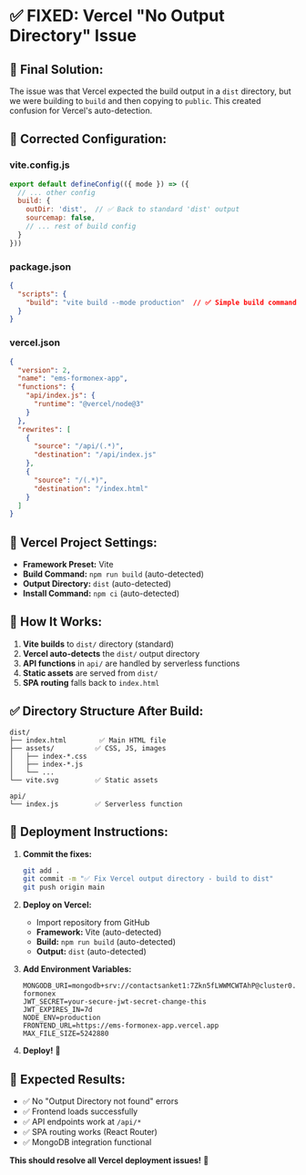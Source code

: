 # ✅ FIXED: Vercel "No Output Directory" Issue

## 🔧 **Final Solution:**

The issue was that Vercel expected the build output in a `dist` directory, but we were building to `build` and then copying to `public`. This created confusion for Vercel's auto-detection.

## 📁 **Corrected Configuration:**

### **vite.config.js**
```javascript
export default defineConfig(({ mode }) => ({
  // ... other config
  build: {
    outDir: 'dist',  // ✅ Back to standard 'dist' output
    sourcemap: false,
    // ... rest of build config
  }
}))
```

### **package.json**
```json
{
  "scripts": {
    "build": "vite build --mode production"  // ✅ Simple build command
  }
}
```

### **vercel.json**
```json
{
  "version": 2,
  "name": "ems-formonex-app",
  "functions": {
    "api/index.js": {
      "runtime": "@vercel/node@3"
    }
  },
  "rewrites": [
    {
      "source": "/api/(.*)",
      "destination": "/api/index.js"
    },
    {
      "source": "/(.*)",
      "destination": "/index.html"
    }
  ]
}
```

## 🎯 **Vercel Project Settings:**
- **Framework Preset:** Vite
- **Build Command:** `npm run build` (auto-detected)
- **Output Directory:** `dist` (auto-detected)
- **Install Command:** `npm ci` (auto-detected)

## 🔄 **How It Works:**
1. **Vite builds** to `dist/` directory (standard)
2. **Vercel auto-detects** the `dist/` output directory
3. **API functions** in `api/` are handled by serverless functions
4. **Static assets** are served from `dist/`
5. **SPA routing** falls back to `index.html`

## ✅ **Directory Structure After Build:**
```
dist/
├── index.html        ✅ Main HTML file
├── assets/          ✅ CSS, JS, images
│   ├── index-*.css
│   ├── index-*.js
│   └── ...
└── vite.svg         ✅ Static assets

api/
└── index.js         ✅ Serverless function
```

## 🚀 **Deployment Instructions:**

1. **Commit the fixes:**
   ```bash
   git add .
   git commit -m "✅ Fix Vercel output directory - build to dist"
   git push origin main
   ```

2. **Deploy on Vercel:**
   - Import repository from GitHub
   - **Framework:** Vite (auto-detected)
   - **Build:** `npm run build` (auto-detected)
   - **Output:** `dist` (auto-detected)

3. **Add Environment Variables:**
   ```
   MONGODB_URI=mongodb+srv://contactsanket1:7Zkn5fLWWMCWTAhP@cluster0.if3q29s.mongodb.net/ems-formonex
   JWT_SECRET=your-secure-jwt-secret-change-this
   JWT_EXPIRES_IN=7d
   NODE_ENV=production
   FRONTEND_URL=https://ems-formonex-app.vercel.app
   MAX_FILE_SIZE=5242880
   ```

4. **Deploy!** 🚀

## 🎉 **Expected Results:**
- ✅ No "Output Directory not found" errors
- ✅ Frontend loads successfully
- ✅ API endpoints work at `/api/*`
- ✅ SPA routing works (React Router)
- ✅ MongoDB integration functional

**This should resolve all Vercel deployment issues!** 🎉
